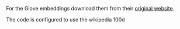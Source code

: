 For the Glove embeddings download them from their [original website](https://nlp.stanford.edu/projects/glove/).

The code is configured to use the wikipedia 100d